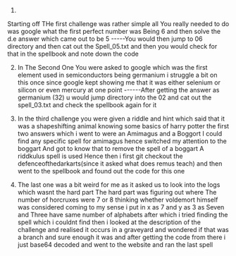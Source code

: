 1)
  Starting off THe first challenge was rather simple all You really needed to do was google what the first perfect number was Being 6 and then solve the d.e answer which came out to be 5 
  -----You would then jump to 06 directory and then cat out the Spell_05.txt and then you would check for that in the spellbook and note down the code

2) In The Second One You were asked to google which was the first element used in semiconductors being germanium i struggle a bit on this once since google kept showing me that it was either selenium or silicon or even mercury at one point
   ------After getting the answer as germanium (32) u would jump directory into the 02 and cat out the spell_03.txt and check the spellbook again for it

3) In the third challenge you were given a riddle and hint which said that it was a shapeshifting animal knowing some basics of harry potter the first two answers which i went to were an Amimagus and a Boggort I could find any specific spell for amimagus hence switched my attention to the boggart And got to know that to remove the spell of a boggart A riddkulus spell is used Hence then i first git checkout the defenceofthedarkarts(since it asked what does remus teach) and then went to the spellbook and found out the code for this one

4) The last one was a bit weird for me as it asked us to look into the logs which wasnt the hard part The hard part was figuring out where The number of horcruxes were 7 or 8 thinking whether voldemort himself was considered coming to my sense i put in x as 7 and y as 3 as Seven and Three have same number of alphabets after which i tried finding the spell which i couldnt find then  i looked at the description of the challenge and realised it occurs in a  graveyard and wondered if that was a branch and sure enough it was and after getting the code from there i just base64 decoded and went to the website and ran the last spell
